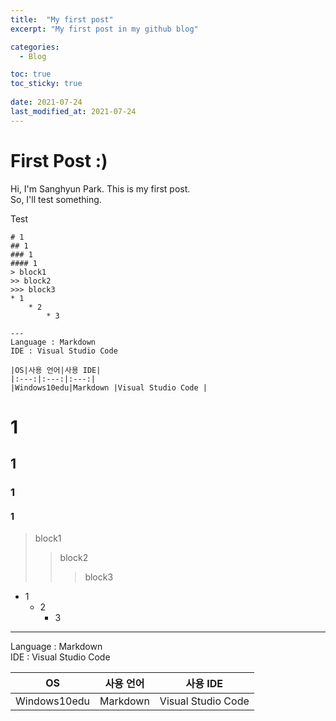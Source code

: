 ```yaml
---
title:  "My first post"
excerpt: "My first post in my github blog"

categories:
  - Blog

toc: true
toc_sticky: true
 
date: 2021-07-24
last_modified_at: 2021-07-24
---
```

# First Post :)
Hi, I'm Sanghyun Park.
This is my first post.  
So, I'll test something.  

Test
```  
# 1
## 1
### 1
#### 1  
> block1  
>> block2
>>> block3
* 1
    * 2
        * 3  

---
Language : Markdown  
IDE : Visual Studio Code  

|OS|사용 언어|사용 IDE|  
|:---:|:---:|:---:|  
|Windows10edu|Markdown |Visual Studio Code |  

```
# 1
## 1
### 1
#### 1  
> block1  
>> block2
>>> block3
* 1
    * 2
        * 3  

---
Language : Markdown  
IDE : Visual Studio Code  

|OS|사용 언어|사용 IDE|  
|:---:|:---:|:---:|  
|Windows10edu|Markdown |Visual Studio Code |  
